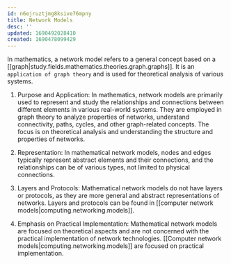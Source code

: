 ```yaml
---
id: n6ejruztjmg8ksive76mpny
title: Network Models
desc: ''
updated: 1690492028410
created: 1690478099429
---
```


In mathematics, a network model refers to a general concept based on a [[graph|study.fields.mathematics.theories.graph.graphs]]. It is an `application of graph theory` and is used for theoretical analysis of various systems.

1. Purpose and Application: In mathematics, network models are primarily used to represent and study the relationships and connections between different elements in various real-world systems. They are employed in graph theory to analyze properties of networks, understand connectivity, paths, cycles, and other graph-related concepts. The focus is on theoretical analysis and understanding the structure and properties of networks.

2. Representation: In mathematical network models, nodes and edges typically represent abstract elements and their connections, and the relationships can be of various types, not limited to physical connections.

3. Layers and Protocols: Mathematical network models do not have layers or protocols, as they are more general and abstract representations of networks. Layers and protocols can be found in [[computer network models|computing.networking.models]].

4. Emphasis on Practical Implementation: Mathematical network models are focused on theoretical aspects and are not concerned with the practical implementation of network technologies. [[Computer network models|computing.networking.models]] are focused on practical implementation.
